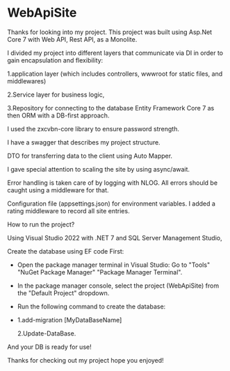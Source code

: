 # WebApiSite
Thanks for looking into my project. This project was built using Asp.Net Core 7 with Web API, Rest API, as a Monolite.

I divided my project into different layers that communicate via DI in order to gain encapsulation and flexibility:


1.application layer (which includes controllers, wwwroot for static files, and middlewares)

2.Service layer for business logic,

3.Repository for connecting to the database Entity Framework Core 7 as then ORM with a DB-first approach.

I used the zxcvbn-core library to ensure password strength.

I have a swagger that describes my project structure.

DTO for transferring data to the client using Auto Mapper.

I gave special attention to scaling the site by using async/await.

Error handling is taken care of by logging with NLOG. All errors should be caught using a middleware for that.

Configuration file (appsettings.json) for environment variables. I added a rating middleware to record all site entries.

How to run the project?

Using Visual Studio 2022 with .NET 7 and SQL Server Management Studio, 

Create the database using EF code First:
   - Open the package manager terminal in Visual Studio: Go to "Tools" "NuGet Package Manager" "Package Manager Terminal".
   - In the package manager console, select the project (WebApiSite) from the "Default Project" dropdown.
   - Run the following command to create the database:
   - 
      1.add-migration [MyDataBaseName]
     
 		2.Update-DataBase.
     
 And your DB is ready for use!
     
Thanks for checking out my project hope you enjoyed!
